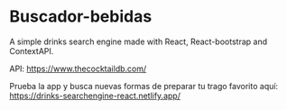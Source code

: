 # Buscador-bebidas
 A simple drinks search engine made with React, React-bootstrap and ContextAPI.
 
 API: https://www.thecocktaildb.com/

Prueba la app y busca nuevas formas de preparar tu trago favorito aquí: https://drinks-searchengine-react.netlify.app/
 
